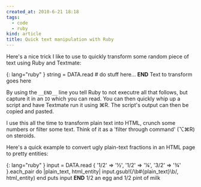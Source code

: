 ```yaml
---
created_at: 2010-6-21 18:18
tags:
  - code
  - ruby
kind: article
title: Quick text manipulation with Ruby
---
```

Here's a nice trick I like to use to quickly transform some random piece of text using Ruby and Textmate:

{: lang="ruby" }
    string = DATA.read
    # do stuff here...
    __END__
    Text to transform goes here

By using the `__END__` line you tell Ruby to not executre all that follows, but capture it in an `IO` which you can read. You can then quickly whip up a script and have Textmate run it using  ⌘R. The script's output can then be copied and pasted.

I use this all the time to transform plain text into HTML, crunch some numbers or filter some text. Think of it as a 'filter through command' (⌥⌘R) on steroids.

Here's a quick example to convert ugly plain-text fractions in an HTML page to pretty entities:

{: lang="ruby" }
    input = DATA.read
    {
      '1/2' => '&frac12;',
      '1/2' => '&frac14;',
      '3/2' => '&frac34;'
    }.each_pair do |plain_text, html_entity|
      input.gsub!(/\b#{plain_text}\b/, html_entity)
    end
    puts input
    __END__
    1/2 an egg and 1/2 pint of milk
